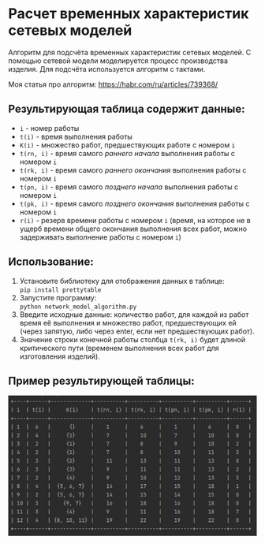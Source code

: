 # Расчет временных характеристик сетевых моделей
Алгоритм для подсчёта временных характеристик сетевых моделей. С помощью сетевой модели 
моделируется процесс производства изделия. Для подсчёта используется алгоритм с тактами.  

Моя статья про алгоритм: https://habr.com/ru/articles/739368/

## Результирующая таблица содержит данные:
- `i` - номер работы
- `t(i)` - время выполнения работы
- `K(i)` - множество работ, предшествующих работе с номером `i`
- `t(rn, i)` - время самого _раннего начала_ выполнения работы с номером `i`
- `t(rk, i)` - время самого _раннего окончания_ выполнения работы с номером `i`
- `t(pn, i)` - время самого _позднего начала_ выполнения работы с номером `i`
- `t(pk, i)` - время самого _позднего окончания_ выполнения работы с номером `i`
- `r(i)` - резерв времени работы с номером `i` (время, на которое не в ущерб времени общего окончания 
выполнения всех работ, можно задерживать выполнение работы с номером `i`)

## Использование:
1. Установите библиотеку для отображения данных в таблице:  
`pip install prettytable`
2. Запустите программу:  
`python network_model_algorithm.py`
3. Введите исходные данные: количество работ, для каждой из работ время её выполнения и множество 
работ, предшествующих ей (через запятую, либо через enter, если нет предшествующих работ).
4. Значение строки конечной работы столбца `t(rk, i)` будет длиной критического пути 
(временем выполнения всех работ для изготовления изделий).

## Пример результирующей таблицы:
![img.png](img.png)  
